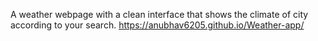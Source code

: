 A weather webpage with a clean interface that shows the climate of city according to your search. https://anubhav6205.github.io/Weather-app/
